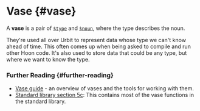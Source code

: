 # Vase {#vase}

A **vase** is a pair of [`$type`](../language/hoon/reference/stdlib/4o.md#type) and [`$noun`](../language/hoon/reference/stdlib/2q.md#noun), where the type describes the noun.

They're used all over Urbit to represent data whose type we can't know ahead of time. This often comes up when being asked to compile and run other Hoon code. It's also used to store data that could be any type, but where we want to know the type.

### Further Reading {#further-reading}

- [Vase guide](../language/hoon/guides/vases.md) - an overview of vases and the tools for working with them.
- [Standard library section 5c](../language/hoon/reference/stdlib/5c.md): This contains most of the vase functions in the standard library.
